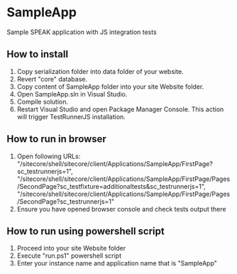 SampleApp
===============

Sample SPEAK application with JS integration tests

## How to install
1. Copy serialization folder into data folder of your website.
2. Revert "core" database.
3. Copy content of SampleApp folder into your site Website folder.
4. Open SampleApp.sln in Visual Studio.
5. Compile solution.
6. Restart Visual Studio and open Package Manager Console. This action will trigger TestRunnerJS installation.

## How to run in browser
1. Open following URLs:
"/sitecore/shell/sitecore/client/Applications/SampleApp/FirstPage?sc_testrunnerjs=1",
"/sitecore/shell/sitecore/client/Applications/SampleApp/FirstPage/Pages/SecondPage?sc_testfixture=additionaltests&sc_testrunnerjs=1",
"/sitecore/shell/sitecore/client/Applications/SampleApp/FirstPage/Pages/SecondPage?sc_testrunnerjs=1"
2. Ensure you have opened browser console and check tests output there

## How to run using powershell script
1. Proceed into your site Website folder
2. Execute "run.ps1" powershell script
3. Enter your instance name and application name that is "SampleApp"